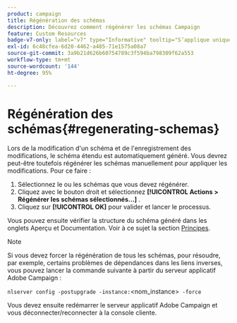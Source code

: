 ```yaml
---
product: campaign
title: Régénération des schémas
description: Découvrez comment régénérer les schémas Campaign
feature: Custom Resources
badge-v7-only: label="v7" type="Informative" tooltip="S’applique uniquement à Campaign Classic v7"
exl-id: 6c48cfea-6d20-4462-a485-71e1575a08a7
source-git-commit: 3a9b21d626b60754789c3f594ba798309f62a553
workflow-type: tm+mt
source-wordcount: '144'
ht-degree: 95%

---
```


# Régénération des schémas{#regenerating-schemas}

Lors de la modification d&#39;un schéma et de l&#39;enregistrement des modifications, le schéma étendu est automatiquement généré. Vous devrez peut-être toutefois régénérer les schémas manuellement pour appliquer les modifications. Pour ce faire :

1. Sélectionnez le ou les schémas que vous devez régénérer.
1. Cliquez avec le bouton droit et sélectionnez **[!UICONTROL Actions > Régénérer les schémas sélectionnés...]** .
1. Cliquez sur **[!UICONTROL OK]** pour valider et lancer le processus.

Vous pouvez ensuite vérifier la structure du schéma généré dans les onglets Aperçu et Documentation. Voir à ce sujet la section [Principes](../../configuration/using/data-schemas.md#principles).

>[!NOTE]
>
>Si vous devez forcer la régénération de tous les schémas, pour résoudre, par exemple, certains problèmes de dépendances dans les liens inverses, vous pouvez lancer la commande suivante à partir du serveur applicatif Adobe Campaign :
>
> `nlserver config -postupgrade -instance:`&lt;nom_instance>` -force`
>
>Vous devez ensuite redémarrer le serveur applicatif Adobe Campaign et vous déconnecter/reconnecter à la console cliente.
